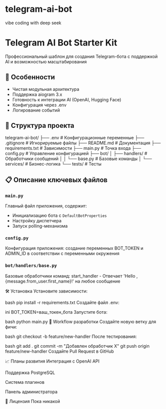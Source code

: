 # telegram-ai-bot
vibe coding with deep seek
# Telegram AI Bot Starter Kit

Профессиональный шаблон для создания Telegram-бота с поддержкой AI и возможностью масштабирования

## 🚀 Особенности

- Чистая модульная архитектура
- Поддержка aiogram 3.x
- Готовность к интеграции AI (OpenAI, Hugging Face)
- Конфигурация через .env
- Логирование событий

## 📂 Структура проекта

telegram-ai-bot/
├── .env # Конфигурационные переменные
├── .gitignore # Игнорируемые файлы
├── README.md # Документация
├── requirements.txt # Зависимости
├── main.py # Точка входа
├── config.py # Управление конфигурацией
├── bot/
│ ├── handlers/ # Обработчики сообщений
│ │ └── base.py # Базовые команды
│ └── services/ # Бизнес-логика
└── tests/ # Тесты


## 📋 Описание ключевых файлов

### `main.py`
Главный файл приложения, содержит:
- Инициализацию бота с `DefaultBotProperties`
- Настройку диспетчера
- Запуск polling-механизма

### `config.py`
Конфигурация приложения:
создание переменных BOT_TOKEN и ADMIN_ID в соответствии с переменными окружения 

### `bot/handlers/base.py`
Базовые обработчики команд:
start_handler - Отвечает 'Hello , {message.from_user.first_name}!' на любое сообщение

🛠️ Установка
Установите зависимости:

bash
pip install -r requirements.txt
Создайте файл .env:

ini
BOT_TOKEN=ваш_токен_бота
Запустите бота:

bash
python main.py
🔄 Workflow разработки
Создайте новую ветку для фичи:

bash
git checkout -b feature/new-handler
После тестирования:

bash
git add .
git commit -m "Добавлен обработчик X"
git push origin feature/new-handler
Создайте Pull Request в GitHub

📈 Планы развития
Интеграция с OpenAI API

Поддержка PostgreSQL

Система плагинов

Панель администратора

📜 Лицензия
Пока никакой
